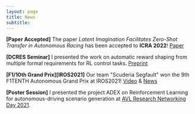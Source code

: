 ```yaml
---
layout: page
title: News
subtitle:
---
```


**[Paper Accepted]** The paper *Latent Imagination Facilitates Zero-Shot Transfer in Autonomous Racing* has been accepted to **ICRA 2022**!
[Paper](https://arxiv.org/abs/2103.04909)

**[DCRES Seminar]** I presented the work on automatic reward shaping from multiple formal requirements for RL control tasks.
[Preprint](https://arxiv.org/abs/2110.02792)

**[F1/10th Grand Prix][IROS2021]** Our team "Scuderia Segfault" won the 9th F1TENTH Autonomous Grand Prix at IROS2021!
[Video](https://youtu.be/oI6xHDvLzOg) & [News](/_posts/2021-10-01-F110_IROS_AGP.md)

**[Poster Session]** I presented the project ADEX on Reinforcement Learning for autonomous-driving scenario generation
at [AVL Research Networking Day 2021](https://www.avl.com/ja/web/guest/-/avl-research-networking-day-2021).
